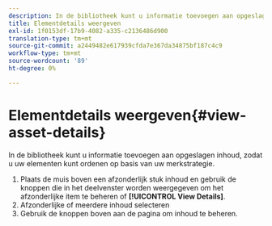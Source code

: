 ```yaml
---
description: In de bibliotheek kunt u informatie toevoegen aan opgeslagen inhoud, zodat u uw elementen kunt ordenen op basis van uw merkstrategie.
title: Elementdetails weergeven
exl-id: 1f0153df-17b9-4082-a335-c2136486d900
translation-type: tm+mt
source-git-commit: a2449482e617939cfda7e367da34875bf187c4c9
workflow-type: tm+mt
source-wordcount: '89'
ht-degree: 0%

---
```


# Elementdetails weergeven{#view-asset-details}

In de bibliotheek kunt u informatie toevoegen aan opgeslagen inhoud, zodat u uw elementen kunt ordenen op basis van uw merkstrategie.

1. Plaats de muis boven een afzonderlijk stuk inhoud en gebruik de knoppen die in het deelvenster worden weergegeven om het afzonderlijke item te beheren of **[!UICONTROL View Details]**.
1. Afzonderlijke of meerdere inhoud selecteren
1. Gebruik de knoppen boven aan de pagina om inhoud te beheren.
